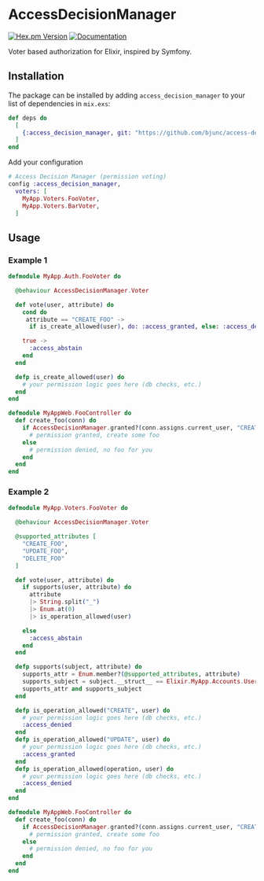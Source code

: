 # AccessDecisionManager

[![Hex.pm Version](https://img.shields.io/hexpm/v/access_decision_manager.svg)](https://hex.pm/packages/access_decision_manager)
[![Documentation](https://img.shields.io/badge/docs-latest-blue.svg)](https://hexdocs.pm/access_decision_manager/)

Voter based authorization for Elixir, inspired by Symfony.

## Installation

The package can be installed by adding `access_decision_manager` 
to your list of dependencies in `mix.exs`:

```elixir
def deps do
  [
    {:access_decision_manager, git: "https://github.com/bjunc/access-decision-manager.git"}
  ]
end
```

Add your configuration

```elixir
# Access Decision Manager (permission voting)
config :access_decision_manager,
  voters: [
    MyApp.Voters.FooVoter,
    MyApp.Voters.BarVoter,
  ]
```

## Usage

### Example 1

```elixir
defmodule MyApp.Auth.FooVoter do

  @behaviour AccessDecisionManager.Voter

  def vote(user, attribute) do
    cond do
     attribute == "CREATE_FOO" ->
      if is_create_allowed(user), do: :access_granted, else: :access_denied

    true ->
      :access_abstain
    end
  end

  defp is_create_allowed(user) do
    # your permission logic goes here (db checks, etc.)
  end
end

defmodule MyAppWeb.FooController do
  def create_foo(conn) do
    if AccessDecisionManager.granted?(conn.assigns.current_user, "CREATE_FOO") do
      # permission granted, create some foo
    else
      # permission denied, no foo for you
    end
  end
end
```

### Example 2

```elixir
defmodule MyApp.Voters.FooVoter do

  @behaviour AccessDecisionManager.Voter

  @supported_attributes [
    "CREATE_FOO",
    "UPDATE_FOO",
    "DELETE_FOO"
  ]

  def vote(user, attribute) do
    if supports(user, attribute) do
      attribute
      |> String.split("_")
      |> Enum.at(0)
      |> is_operation_allowed(user)

    else
      :access_abstain
    end
  end

  defp supports(subject, attribute) do
    supports_attr = Enum.member?(@supported_attributes, attribute)
    supports_subject = subject.__struct__ == Elixir.MyApp.Accounts.User
    supports_attr and supports_subject
  end

  defp is_operation_allowed("CREATE", user) do
    # your permission logic goes here (db checks, etc.)
    :access_denied
  end
  defp is_operation_allowed("UPDATE", user) do
    # your permission logic goes here (db checks, etc.)
    :access_granted
  end
  defp is_operation_allowed(operation, user) do
    # your permission logic goes here (db checks, etc.)
    :access_denied
  end
end

defmodule MyAppWeb.FooController do
  def create_foo(conn) do
    if AccessDecisionManager.granted?(conn.assigns.current_user, "CREATE_FOO") do
      # permission granted, create some foo
    else
      # permission denied, no foo for you
    end
  end
end
```